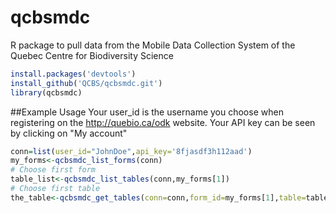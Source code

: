 # qcbsmdc
R package to pull data from the Mobile Data Collection System of the Quebec Centre for Biodiversity Science

```r
install.packages('devtools')
install_github('QCBS/qcbsmdc.git')
library(qcbsmdc)
```

##Example Usage
Your user_id is the username you choose when registering on the http://quebio.ca/odk website. Your API key can be seen by clicking on "My account"
```r
conn=list(user_id="JohnDoe",api_key='8fjasdf3h112aad') 
my_forms<-qcbsmdc_list_forms(conn)
# Choose first form
table_list<-qcbsmdc_list_tables(conn,my_forms[1])
# Choose first table
the_table<-qcbsmdc_get_tables(conn=conn,form_id=my_forms[1],table=table_list[1])
```
